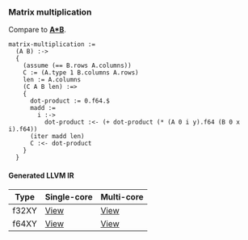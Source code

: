 ### Matrix multiplication
Compare to **[A*B](http://docs.opencv.org/modules/core/doc/basic_structures.html#matrixexpressions)**.

    matrix-multiplication :=
      (A B) :->
      {
        (assume (== B.rows A.columns))
        C := (A.type 1 B.columns A.rows)
        len := A.columns
        (C A B len) :=>
        {
          dot-product := 0.f64.$
          madd :=
            i :->
              dot-product :<- (+ dot-product (* (A 0 i y).f64 (B 0 x i).f64))
          (iter madd len)
          C :<- dot-product
        }
      }

#### Generated LLVM IR
| Type   | Single-core | Multi-core |
|--------|-------------|------------|
| f32XY  | [View](https://raw.githubusercontent.com/biometrics/likely/gh-pages/ir/benchmarks/matrix_multiplication_f32XY__f32XY_f32XY_.ll) | [View](https://raw.githubusercontent.com/biometrics/likely/gh-pages/ir/benchmarks/matrix_multiplication_f32XY__f32XY_f32XY__m.ll) |
| f64XY  | [View](https://raw.githubusercontent.com/biometrics/likely/gh-pages/ir/benchmarks/matrix_multiplication_f64XY__f64XY_f64XY_.ll) | [View](https://raw.githubusercontent.com/biometrics/likely/gh-pages/ir/benchmarks/matrix_multiplication_f64XY__f64XY_f64XY__m.ll) |
